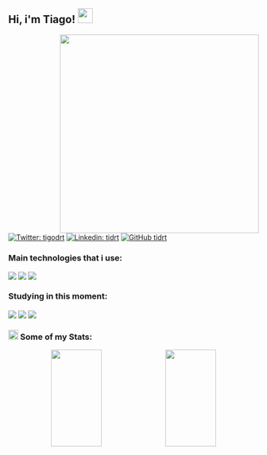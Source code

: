 <h2>Hi, i'm Tiago! <img src="https://media.giphy.com/media/UvPvsX9oMlMWs/giphy.gif" width="30"></h2>
<img src="https://media.giphy.com/media/IwTWTsUzmIicM/giphy.gif" align="right" width="400">

[![Twitter: tigodrt](https://img.shields.io/twitter/follow/tigodrt?style=social)](https://twitter.com/tigodrt)
[![Linkedin: tidrt](https://img.shields.io/badge/-tidrt-blue?style=flat-square&logo=Linkedin&logoColor=white&link=https://www.linkedin.com/in/tidrt/)](https://www.linkedin.com/in/tidrt/)
[![GitHub tidrt](https://img.shields.io/github/followers/tidrt?label=follow&style=social)](https://github.com/tidrt)


### Main technologies that i use:
<div style="display: inline_block">
	<img align="center" src="https://img.shields.io/badge/Java-ED8B00?style=for-the-badge&logo=java&logoColor=white"></img>
	<img align="center" src="https://img.shields.io/badge/Spring-6DB33F?style=for-the-badge&logo=spring&logoColor=white"></img>
	<img align="center" src="https://img.shields.io/badge/MongoDB-4EA94B?style=for-the-badge&logo=mongodb&logoColor=white"></img>
</div>

### Studying in this moment:
<div style="display: inline_block">
	<img align="center" src="https://img.shields.io/badge/JavaScript-F7DF1E?style=for-the-badge&logo=javascript&logoColor=black"></img>
	<img align="center" src="https://img.shields.io/badge/HTML5-E34F26?style=for-the-badge&logo=html5&logoColor=white"></img>
	<img align="center" src="https://img.shields.io/badge/CSS3-1572B6?style=for-the-badge&logo=css3&logoColor=white"></img>
</div>

### <img src="https://media.giphy.com/media/8Am4Njdu7imzLbnIhc/giphy.gif" width="20"> Some of my Stats:
<div align="center">
	<img width="45%" height="195px" src="https://github-readme-stats.vercel.app/api?username=tidrt&theme=algolia&show_icons=true&include_all_commits=true&count_private=true&hide_border=true&bg_color=0d1117"></img>
	<img width="45%" height="195px" src="https://github-readme-stats.vercel.app/api/top-langs/?username=tidrt&layout=compact&theme=algolia&hide_border=true&bg_color=0d1117"></img>
</div>
